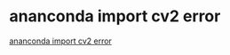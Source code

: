 # ananconda import cv2 error
[ananconda import cv2 error](https://aiwithcloud.com/2022/09/19/ananconda_import_cv2_error/)